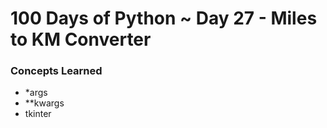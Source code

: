 # 100 Days of Python ~ Day 27 - Miles to KM Converter

### Concepts Learned
* *args
* **kwargs
* tkinter